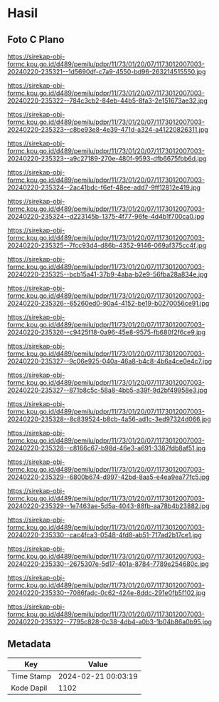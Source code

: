 # Hasil

## Foto C Plano

https://sirekap-obj-formc.kpu.go.id/d489/pemilu/pdpr/11/73/01/20/07/1173012007003-20240220-235321--1d5690df-c7a9-4550-bd96-263214515550.jpg

https://sirekap-obj-formc.kpu.go.id/d489/pemilu/pdpr/11/73/01/20/07/1173012007003-20240220-235322--784c3cb2-84eb-44b5-8fa3-2e151673ae32.jpg

https://sirekap-obj-formc.kpu.go.id/d489/pemilu/pdpr/11/73/01/20/07/1173012007003-20240220-235323--c8be93e8-4e39-471d-a324-a41220826311.jpg

https://sirekap-obj-formc.kpu.go.id/d489/pemilu/pdpr/11/73/01/20/07/1173012007003-20240220-235323--a9c27189-270e-480f-9593-dfb6675fbb6d.jpg

https://sirekap-obj-formc.kpu.go.id/d489/pemilu/pdpr/11/73/01/20/07/1173012007003-20240220-235324--2ac41bdc-f6ef-48ee-add7-9ff12812e419.jpg

https://sirekap-obj-formc.kpu.go.id/d489/pemilu/pdpr/11/73/01/20/07/1173012007003-20240220-235324--d223145b-1375-4f77-96fe-4d4b1f700ca0.jpg

https://sirekap-obj-formc.kpu.go.id/d489/pemilu/pdpr/11/73/01/20/07/1173012007003-20240220-235325--7fcc93d4-d86b-4352-9146-069af375cc4f.jpg

https://sirekap-obj-formc.kpu.go.id/d489/pemilu/pdpr/11/73/01/20/07/1173012007003-20240220-235325--bcb15a41-37b9-4aba-b2e9-56fba28a834e.jpg

https://sirekap-obj-formc.kpu.go.id/d489/pemilu/pdpr/11/73/01/20/07/1173012007003-20240220-235326--65260ed0-90a4-4152-be19-b0270056ce91.jpg

https://sirekap-obj-formc.kpu.go.id/d489/pemilu/pdpr/11/73/01/20/07/1173012007003-20240220-235326--c9425f18-0a96-45e8-9575-fb680f2f6ce9.jpg

https://sirekap-obj-formc.kpu.go.id/d489/pemilu/pdpr/11/73/01/20/07/1173012007003-20240220-235327--9c06e925-040a-46a8-b4c8-4b6a4ce0e4c7.jpg

https://sirekap-obj-formc.kpu.go.id/d489/pemilu/pdpr/11/73/01/20/07/1173012007003-20240220-235327--871b8c5c-58a8-4bb5-a39f-9d2bf49958e3.jpg

https://sirekap-obj-formc.kpu.go.id/d489/pemilu/pdpr/11/73/01/20/07/1173012007003-20240220-235328--8c839524-b8cb-4a56-ad1c-3ed97324d066.jpg

https://sirekap-obj-formc.kpu.go.id/d489/pemilu/pdpr/11/73/01/20/07/1173012007003-20240220-235328--c8166c67-b98d-46e3-a691-3387fdb8af51.jpg

https://sirekap-obj-formc.kpu.go.id/d489/pemilu/pdpr/11/73/01/20/07/1173012007003-20240220-235329--6800b674-d997-42bd-8aa5-e4ea9ea77fc5.jpg

https://sirekap-obj-formc.kpu.go.id/d489/pemilu/pdpr/11/73/01/20/07/1173012007003-20240220-235329--1e7463ae-5d5a-4043-88fb-aa78b4b23882.jpg

https://sirekap-obj-formc.kpu.go.id/d489/pemilu/pdpr/11/73/01/20/07/1173012007003-20240220-235330--cac4fca3-0548-4fd8-ab51-717ad2b17ce1.jpg

https://sirekap-obj-formc.kpu.go.id/d489/pemilu/pdpr/11/73/01/20/07/1173012007003-20240220-235330--2675307e-5d17-401a-8784-7789e254680c.jpg

https://sirekap-obj-formc.kpu.go.id/d489/pemilu/pdpr/11/73/01/20/07/1173012007003-20240220-235330--7086fadc-0c62-424e-8ddc-291e0fb5f102.jpg

https://sirekap-obj-formc.kpu.go.id/d489/pemilu/pdpr/11/73/01/20/07/1173012007003-20240220-235322--7795c828-0c38-4db4-a0b3-1b04b86a0b95.jpg


## Metadata

| Key        | Value               |
| ---------- | ------------------- |
| Time Stamp | 2024-02-21 00:03:19 |
| Kode Dapil | 1102                |



